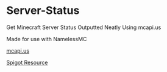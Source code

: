 # Server-Status
Get Minecraft Server Status Outputted Neatly Using mcapi.us

Made for use with NamelessMC

<a href="https://mcapi.us/">mcapi.us</a>

<a href="https://www.spigotmc.org/resources/minecraft-server-status-web-interface.35908/">Spigot Resource</a>
